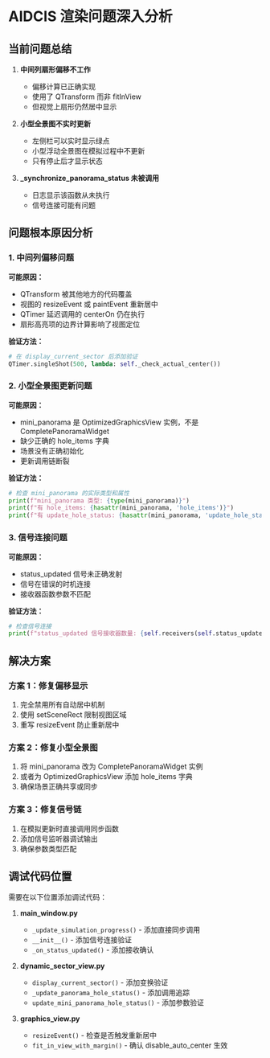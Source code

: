 # AIDCIS 渲染问题深入分析

## 当前问题总结

1. **中间列扇形偏移不工作**
   - 偏移计算已正确实现
   - 使用了 QTransform 而非 fitInView
   - 但视觉上扇形仍然居中显示

2. **小型全景图不实时更新**
   - 左侧栏可以实时显示绿点
   - 小型浮动全景图在模拟过程中不更新
   - 只有停止后才显示状态

3. **_synchronize_panorama_status 未被调用**
   - 日志显示该函数从未执行
   - 信号连接可能有问题

## 问题根本原因分析

### 1. 中间列偏移问题

**可能原因：**
- QTransform 被其他地方的代码覆盖
- 视图的 resizeEvent 或 paintEvent 重新居中
- QTimer 延迟调用的 centerOn 仍在执行
- 扇形高亮项的边界计算影响了视图定位

**验证方法：**
```python
# 在 display_current_sector 后添加验证
QTimer.singleShot(500, lambda: self._check_actual_center())
```

### 2. 小型全景图更新问题

**可能原因：**
- mini_panorama 是 OptimizedGraphicsView 实例，不是 CompletePanoramaWidget
- 缺少正确的 hole_items 字典
- 场景没有正确初始化
- 更新调用链断裂

**验证方法：**
```python
# 检查 mini_panorama 的实际类型和属性
print(f"mini_panorama 类型: {type(mini_panorama)}")
print(f"有 hole_items: {hasattr(mini_panorama, 'hole_items')}")
print(f"有 update_hole_status: {hasattr(mini_panorama, 'update_hole_status')}")
```

### 3. 信号连接问题

**可能原因：**
- status_updated 信号未正确发射
- 信号在错误的时机连接
- 接收器函数参数不匹配

**验证方法：**
```python
# 检查信号连接
print(f"status_updated 信号接收器数量: {self.receivers(self.status_updated)}")
```

## 解决方案

### 方案 1：修复偏移显示
1. 完全禁用所有自动居中机制
2. 使用 setSceneRect 限制视图区域
3. 重写 resizeEvent 防止重新居中

### 方案 2：修复小型全景图
1. 将 mini_panorama 改为 CompletePanoramaWidget 实例
2. 或者为 OptimizedGraphicsView 添加 hole_items 字典
3. 确保场景正确共享或同步

### 方案 3：修复信号链
1. 在模拟更新时直接调用同步函数
2. 添加信号监听器调试输出
3. 确保参数类型匹配

## 调试代码位置

需要在以下位置添加调试代码：

1. **main_window.py**
   - `_update_simulation_progress()` - 添加直接同步调用
   - `__init__()` - 添加信号连接验证
   - `_on_status_updated()` - 添加接收确认

2. **dynamic_sector_view.py**
   - `display_current_sector()` - 添加变换验证
   - `_update_panorama_hole_status()` - 添加调用追踪
   - `update_mini_panorama_hole_status()` - 添加参数验证

3. **graphics_view.py**
   - `resizeEvent()` - 检查是否触发重新居中
   - `fit_in_view_with_margin()` - 确认 disable_auto_center 生效